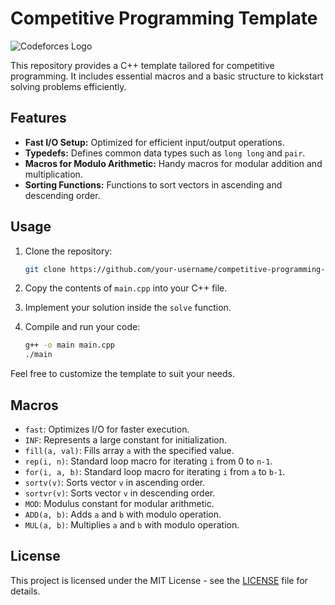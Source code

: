 # Competitive Programming Template
![Codeforces Logo](https://upload.wikimedia.org/wikipedia/commons/b/b1/Codeforces_logo.svg)

This repository provides a C++ template tailored for competitive programming. It includes essential macros and a basic structure to kickstart solving problems efficiently.

## Features

- **Fast I/O Setup:** Optimized for efficient input/output operations.
- **Typedefs:** Defines common data types such as `long long` and `pair`.
- **Macros for Modulo Arithmetic:** Handy macros for modular addition and multiplication.
- **Sorting Functions:** Functions to sort vectors in ascending and descending order.

## Usage

1. Clone the repository:

    ```bash
    git clone https://github.com/your-username/competitive-programming-template.git
    ```

2. Copy the contents of `main.cpp` into your C++ file.

3. Implement your solution inside the `solve` function.

4. Compile and run your code:

    ```bash
    g++ -o main main.cpp
    ./main
    ```

Feel free to customize the template to suit your needs.

## Macros

- `fast`: Optimizes I/O for faster execution.
- `INF`: Represents a large constant for initialization.
- `fill(a, val)`: Fills array `a` with the specified value.
- `rep(i, n)`: Standard loop macro for iterating `i` from 0 to `n-1`.
- `for(i, a, b)`: Standard loop macro for iterating `i` from `a` to `b-1`.
- `sortv(v)`: Sorts vector `v` in ascending order.
- `sortvr(v)`: Sorts vector `v` in descending order.
- `MOD`: Modulus constant for modular arithmetic.
- `ADD(a, b)`: Adds `a` and `b` with modulo operation.
- `MUL(a, b)`: Multiplies `a` and `b` with modulo operation.

## License

This project is licensed under the MIT License - see the [LICENSE](LICENSE) file for details.
